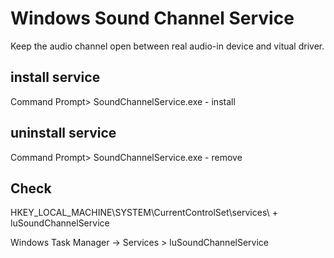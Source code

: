 Windows Sound Channel Service
====
Keep the audio channel open between real audio-in device and vitual driver.


## install service
Command Prompt>  SoundChannelService.exe - install

## uninstall service
Command Prompt>  SoundChannelService.exe - remove

## Check 
HKEY_LOCAL_MACHINE\SYSTEM\CurrentControlSet\services\ + luSoundChannelService

Windows Task Manager -> Services  > luSoundChannelService
